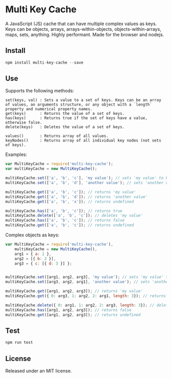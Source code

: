 # Multi Key Cache
A JavaScript (JS) cache that can have multiple complex values as keys.
Keys can be objects, arrays, arrays-within-objects, objects-within-arrays, maps, sets, anything.
Highly performant.
Made for the browser and nodejs.

## Install
```javascript
npm install multi-key-cache --save
```

## Use
Supports the following methods:

```Slim
set(keys, val) : Sets a value to a set of keys. Keys can be an array of values, an arguments structure, or any object with a `length` property and numerical property names.
get(keys)      : Returns the value of a set of keys.
has(keys)      : Returns true if the set of keys have a value, otherwise false.
delete(keys)   : Deletes the value of a set of keys.

values()       : Returns array of all values.
keyNodes()     : Returns array of all individual key nodes (not sets of keys).
```

Examples:

```javascript
var MultiKeyCache = require('multi-key-cache');
var multiKeyCache = new MultiKeyCache();

multiKeyCache.set(['a', 'b', 'c'], 'my value'); // sets 'my value' to keys a b c
multiKeyCache.set(['a', 'b', 'd'], 'another value'); // sets 'another value' to keys a b d

multiKeyCache.get(['a', 'b', 'c']); // returns 'my value'
multiKeyCache.get(['a', 'b', 'd']); // returns 'another value'
multiKeyCache.get(['a', 'b', 'x']); // returns undefined

multiKeyCache.has(['a', 'b', 'c']); // returns true
multiKeyCache.delete(['a', 'b', 'c']); // deletes 'my value'
multiKeyCache.has(['a', 'b', 'c']); // returns false
multiKeyCache.get(['a', 'b', 'c']); // returns undefined
```

Complex objects as keys:
```javascript
var MultiKeyCache = require('multi-key-cache'),
    multiKeyCache = new MultiKeyCache(),
    arg1 = { a: 1 },
    arg2 = [{ b: 2 }],
    arg3 = { c: [{ d: 3 }] };


multiKeyCache.set([arg1, arg2, arg3], 'my value'); // sets 'my value' to complex keys
multiKeyCache.set([arg3, arg2, arg1], 'another value'); // sets 'another value' to completely unrelated set of complex keys

multiKeyCache.get([arg1, arg2, arg3]); // returns 'my value'
multiKeyCache.get({ 0: arg3, 1: arg2, 2: arg1, length: 3}); // returns 'another value', keys container doesn't have to be an array

multiKeyCache.delete({ 0: arg1, 1: arg2, 2: arg3, length: 3}); // deletes 'my value' and associated empty keys
multiKeyCache.has([arg1, arg2, arg3]); // returns false
multiKeyCache.get([arg1, arg2, arg3]); // returns undefined
```

## Test
```javascript
npm run test
```

## License

Released under an MIT license.